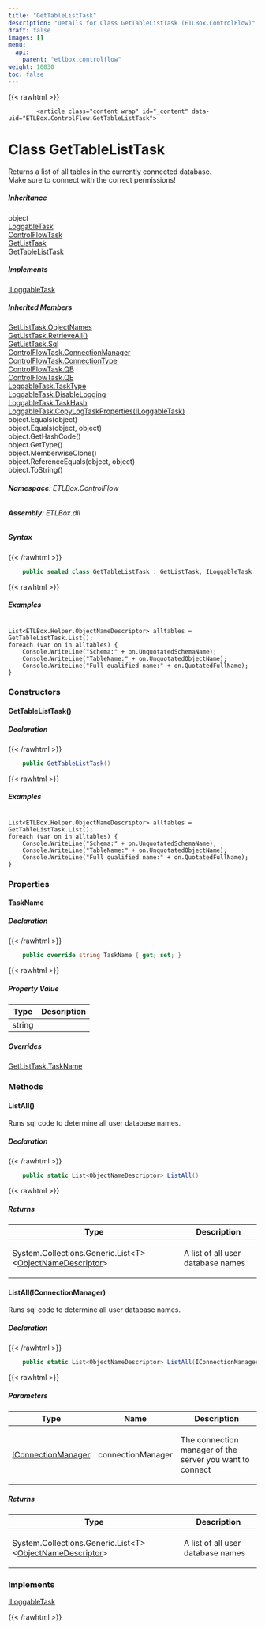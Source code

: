 ```yaml
---
title: "GetTableListTask"
description: "Details for Class GetTableListTask (ETLBox.ControlFlow)"
draft: false
images: []
menu:
  api:
    parent: "etlbox.controlflow"
weight: 10030
toc: false
---
```


{{< rawhtml >}}

            <article class="content wrap" id="_content" data-uid="ETLBox.ControlFlow.GetTableListTask">
  <h1 id="ETLBox_ControlFlow_GetTableListTask" data-uid="ETLBox.ControlFlow.GetTableListTask" class="text-break">Class GetTableListTask
</h1>
  <div class="markdown level0 summary"><p>Returns a list of all tables in the currently connected database.<br>
Make sure to connect with the correct permissions!</p>
</div>
  <div class="markdown level0 conceptual"></div>
  <div class="inheritance">
    <h5>Inheritance</h5>
    <div class="level0"><span class="xref">object</span></div>
    <div class="level1"><a class="xref" href="/api/etlbox/loggabletask">LoggableTask</a></div>
    <div class="level2"><a class="xref" href="/api/etlbox.controlflow/controlflowtask">ControlFlowTask</a></div>
    <div class="level3"><a class="xref" href="/api/etlbox.controlflow/getlisttask">GetListTask</a></div>
    <div class="level4"><span class="xref">GetTableListTask</span></div>
  </div>
  <div class="implements">
    <h5>Implements</h5>
    <div><a class="xref" href="/api/etlbox/iloggabletask">ILoggableTask</a></div>
  </div>
  <div class="inheritedMembers">
    <h5>Inherited Members</h5>
    <div>
      <a class="xref" href="/api/etlbox.controlflow/getlisttask#ETLBox_ControlFlow_GetListTask_ObjectNames">GetListTask.ObjectNames</a>
    </div>
    <div>
      <a class="xref" href="/api/etlbox.controlflow/getlisttask#ETLBox_ControlFlow_GetListTask_RetrieveAll">GetListTask.RetrieveAll()</a>
    </div>
    <div>
      <a class="xref" href="/api/etlbox.controlflow/getlisttask#ETLBox_ControlFlow_GetListTask_Sql">GetListTask.Sql</a>
    </div>
    <div>
      <a class="xref" href="/api/etlbox.controlflow/controlflowtask#ETLBox_ControlFlow_ControlFlowTask_ConnectionManager">ControlFlowTask.ConnectionManager</a>
    </div>
    <div>
      <a class="xref" href="/api/etlbox.controlflow/controlflowtask#ETLBox_ControlFlow_ControlFlowTask_ConnectionType">ControlFlowTask.ConnectionType</a>
    </div>
    <div>
      <a class="xref" href="/api/etlbox.controlflow/controlflowtask#ETLBox_ControlFlow_ControlFlowTask_QB">ControlFlowTask.QB</a>
    </div>
    <div>
      <a class="xref" href="/api/etlbox.controlflow/controlflowtask#ETLBox_ControlFlow_ControlFlowTask_QE">ControlFlowTask.QE</a>
    </div>
    <div>
      <a class="xref" href="/api/etlbox/loggabletask#ETLBox_LoggableTask_TaskType">LoggableTask.TaskType</a>
    </div>
    <div>
      <a class="xref" href="/api/etlbox/loggabletask#ETLBox_LoggableTask_DisableLogging">LoggableTask.DisableLogging</a>
    </div>
    <div>
      <a class="xref" href="/api/etlbox/loggabletask#ETLBox_LoggableTask_TaskHash">LoggableTask.TaskHash</a>
    </div>
    <div>
      <a class="xref" href="/api/etlbox/loggabletask#ETLBox_LoggableTask_CopyLogTaskProperties_ETLBox_ILoggableTask_">LoggableTask.CopyLogTaskProperties(ILoggableTask)</a>
    </div>
    <div>
      <span class="xref">object.Equals(object)</span>
    </div>
    <div>
      <span class="xref">object.Equals(object, object)</span>
    </div>
    <div>
      <span class="xref">object.GetHashCode()</span>
    </div>
    <div>
      <span class="xref">object.GetType()</span>
    </div>
    <div>
      <span class="xref">object.MemberwiseClone()</span>
    </div>
    <div>
      <span class="xref">object.ReferenceEquals(object, object)</span>
    </div>
    <div>
      <span class="xref">object.ToString()</span>
    </div>
  </div>
<h6><strong>Namespace</strong>: ETLBox.ControlFlow</h6>
  <h6><strong>Assembly</strong>: ETLBox.dll</h6>
  <h5 id="ETLBox_ControlFlow_GetTableListTask_syntax">Syntax</h5>
{{< /rawhtml >}}

```C#
    public sealed class GetTableListTask : GetListTask, ILoggableTask
```

{{< rawhtml >}}
  <h5 id="ETLBox_ControlFlow_GetTableListTask_examples"><strong>Examples</strong></h5>
  <pre><code>    
List&lt;ETLBox.Helper.ObjectNameDescriptor> alltables = GetTableListTask.List();
foreach (var on in alltables) {
    Console.WriteLine(&quot;Schema:&quot; + on.UnquotatedSchemaName);
    Console.WriteLine(&quot;TableName:&quot; + on.UnquotatedObjectName);
    Console.WriteLine(&quot;Full qualified name:&quot; + on.QuotatedFullName);
}</code></pre>
  <h3 id="constructors">Constructors
</h3>
  <a id="ETLBox_ControlFlow_GetTableListTask__ctor_" data-uid="ETLBox.ControlFlow.GetTableListTask.#ctor*"></a>
  <h4 id="ETLBox_ControlFlow_GetTableListTask__ctor" data-uid="ETLBox.ControlFlow.GetTableListTask.#ctor">GetTableListTask()</h4>
  <div class="markdown level1 summary"></div>
  <div class="markdown level1 conceptual"></div>
  <h5 class="declaration">Declaration</h5>
{{< /rawhtml >}}

```C#
    public GetTableListTask()
```

{{< rawhtml >}}
  <h5 id="ETLBox_ControlFlow_GetTableListTask__ctor_examples">Examples</h5>
  <pre><code>    
List&lt;ETLBox.Helper.ObjectNameDescriptor> alltables = GetTableListTask.List();
foreach (var on in alltables) {
    Console.WriteLine(&quot;Schema:&quot; + on.UnquotatedSchemaName);
    Console.WriteLine(&quot;TableName:&quot; + on.UnquotatedObjectName);
    Console.WriteLine(&quot;Full qualified name:&quot; + on.QuotatedFullName);
}</code></pre>
  <h3 id="properties">Properties
</h3>
  <a id="ETLBox_ControlFlow_GetTableListTask_TaskName_" data-uid="ETLBox.ControlFlow.GetTableListTask.TaskName*"></a>
  <h4 id="ETLBox_ControlFlow_GetTableListTask_TaskName" data-uid="ETLBox.ControlFlow.GetTableListTask.TaskName">TaskName</h4>
  <div class="markdown level1 summary"></div>
  <div class="markdown level1 conceptual"></div>
  <h5 class="declaration">Declaration</h5>
{{< /rawhtml >}}

```C#
    public override string TaskName { get; set; }
```

{{< rawhtml >}}
  <h5 class="propertyValue">Property Value</h5>
  <table class="table table-bordered table-striped table-condensed">
    <thead>
      <tr>
        <th>Type</th>
        <th>Description</th>
      </tr>
    </thead>
    <tbody>
      <tr>
        <td><span class="xref">string</span></td>
        <td></td>
      </tr>
    </tbody>
  </table>
  <h5 class="overrides">Overrides</h5>
  <div><a class="xref" href="/api/etlbox.controlflow/getlisttask#ETLBox_ControlFlow_GetListTask_TaskName">GetListTask.TaskName</a></div>
  <h3 id="methods">Methods
</h3>
  <a id="ETLBox_ControlFlow_GetTableListTask_ListAll_" data-uid="ETLBox.ControlFlow.GetTableListTask.ListAll*"></a>
  <h4 id="ETLBox_ControlFlow_GetTableListTask_ListAll" data-uid="ETLBox.ControlFlow.GetTableListTask.ListAll">ListAll()</h4>
  <div class="markdown level1 summary"><p>Runs sql code to determine all user database names.</p>
</div>
  <div class="markdown level1 conceptual"></div>
  <h5 class="declaration">Declaration</h5>
{{< /rawhtml >}}

```C#
    public static List<ObjectNameDescriptor> ListAll()
```

{{< rawhtml >}}
  <h5 class="returns">Returns</h5>
  <table class="table table-bordered table-striped table-condensed">
    <thead>
      <tr>
        <th>Type</th>
        <th>Description</th>
      </tr>
    </thead>
    <tbody>
      <tr>
        <td><span class="xref">System.Collections.Generic.List&lt;T&gt;</span>&lt;<a class="xref" href="/api/etlbox.controlflow/objectnamedescriptor">ObjectNameDescriptor</a>&gt;</td>
        <td><p>A list of all user database names</p>
</td>
      </tr>
    </tbody>
  </table>
  <a id="ETLBox_ControlFlow_GetTableListTask_ListAll_" data-uid="ETLBox.ControlFlow.GetTableListTask.ListAll*"></a>
  <h4 id="ETLBox_ControlFlow_GetTableListTask_ListAll_ETLBox_IConnectionManager_" data-uid="ETLBox.ControlFlow.GetTableListTask.ListAll(ETLBox.IConnectionManager)">ListAll(IConnectionManager)</h4>
  <div class="markdown level1 summary"><p>Runs sql code to determine all user database names.</p>
</div>
  <div class="markdown level1 conceptual"></div>
  <h5 class="declaration">Declaration</h5>
{{< /rawhtml >}}

```C#
    public static List<ObjectNameDescriptor> ListAll(IConnectionManager connectionManager)
```

{{< rawhtml >}}
  <h5 class="parameters">Parameters</h5>
  <table class="table table-bordered table-striped table-condensed">
    <thead>
      <tr>
        <th>Type</th>
        <th>Name</th>
        <th>Description</th>
      </tr>
    </thead>
    <tbody>
      <tr>
        <td><a class="xref" href="/api/etlbox/iconnectionmanager">IConnectionManager</a></td>
        <td><span class="parametername">connectionManager</span></td>
        <td><p>The connection manager of the server you want to connect</p>
</td>
      </tr>
    </tbody>
  </table>
  <h5 class="returns">Returns</h5>
  <table class="table table-bordered table-striped table-condensed">
    <thead>
      <tr>
        <th>Type</th>
        <th>Description</th>
      </tr>
    </thead>
    <tbody>
      <tr>
        <td><span class="xref">System.Collections.Generic.List&lt;T&gt;</span>&lt;<a class="xref" href="/api/etlbox.controlflow/objectnamedescriptor">ObjectNameDescriptor</a>&gt;</td>
        <td><p>A list of all user database names</p>
</td>
      </tr>
    </tbody>
  </table>
  <h3 id="implements">Implements</h3>
  <div>
      <a class="xref" href="/api/etlbox/iloggabletask">ILoggableTask</a>
  </div>

{{< /rawhtml >}}
